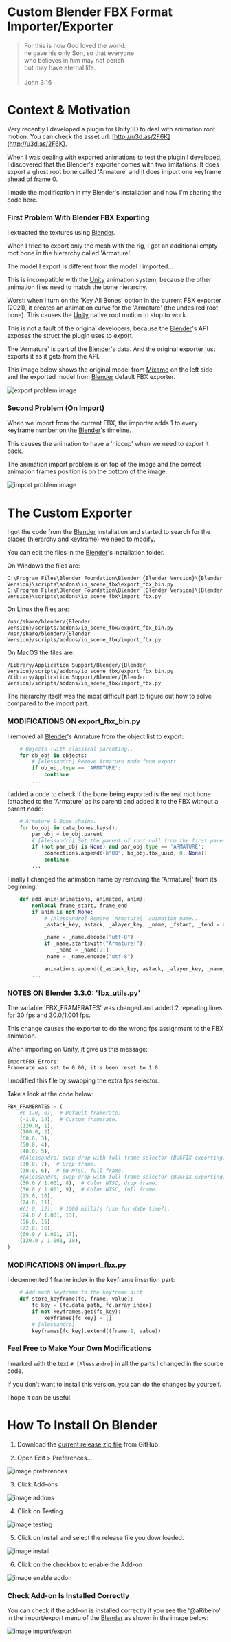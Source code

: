 # Custom Blender FBX Format Importer/Exporter

> For this is how God loved the world:  
he gave his only Son, so that everyone  
who believes in him may not perish  
but may have eternal life.  
  \
John 3:16

# Context & Motivation

Very recently I developed a plugin for Unity3D to deal with animation root motion. You can check the asset url: [http://u3d.as/2F6K](http://u3d.as/2F6K).

When I was dealing with exported animations to test the plugin I developed, I discovered that the Blender's exporter comes with two limitations: It does export a ghost root bone called 'Armature' and it does import one keyframe ahead of frame 0.

I made the modification in my Blender's installation and now I'm sharing the code here.

### First Problem With Blender FBX Exporting

I extracted the textures using [Blender](https://www.blender.org/).

When I tried to export only the mesh with the rig, I got an additional empty root bone in the hierarchy called 'Armature'.

The model I export is different from the model I imported...

This is incompatible with the [Unity](https://unity.com/) animation system, because the other animation files need to match the bone hierarchy.

Worst: when I turn on the 'Key All Bones' option in the current FBX exporter (2021), it creates an animation curve for the 'Armature' (the undesired root bone). This causes the [Unity](https://unity.com/) native root motion to stop to work.

This is not a fault of the original developers, because the [Blender](https://www.blender.org/)'s API exposes the struct the plugin uses to export.

The 'Armature' is part of the [Blender](https://www.blender.org/)'s data. And the original exporter just exports it as it gets from the API.

This image below shows the original model from [Mixamo](https://www.mixamo.com/) on the left side and the exported model from [Blender](https://www.blender.org/) default FBX exporter.

![export problem image](images/export_problem.jpg)

### Second Problem (On Import)

When we import from the current FBX, the importer adds 1 to every keyframe number on the [Blender](https://www.blender.org/)'s timeline.

This causes the animation to have a 'hiccup' when we need to export it back.

The animation import problem is on top of the image and the correct animation frames position is on the bottom of the image.

![import problem image](images/import_problem.jpg)

# The Custom Exporter

I got the code from the [Blender](https://www.blender.org/) installation and started to search for the places (hierarchy and keyframe) we need to modify.

You can edit the files in the [Blender](https://www.blender.org/)'s installation folder.

On Windows the files are:

```
C:\Program Files\Blender Foundation\Blender {Blender Version}\{Blender Version}\scripts\addons\io_scene_fbx\export_fbx_bin.py
C:\Program Files\Blender Foundation\Blender {Blender Version}\{Blender Version}\scripts\addons\io_scene_fbx\import_fbx.py
```

On Linux the files are:

```
/usr/share/blender/{Blender Version}/scripts/addons/io_scene_fbx/export_fbx_bin.py
/usr/share/blender/{Blender Version}/scripts/addons/io_scene_fbx/import_fbx.py
```

On MacOS the files are:

```
/Library/Application Support/Blender/{Blender Version}/scripts/addons/io_scene_fbx/export_fbx_bin.py
/Library/Application Support/Blender/{Blender Version}/scripts/addons/io_scene_fbx/import_fbx.py
```

The hierarchy itself was the most difficult part to figure out how to solve compared to the import part.

### MODIFICATIONS ON export_fbx_bin.py

I removed all [Blender](https://www.blender.org/)'s Armature from the object list to export:

```python
    # Objects (with classical parenting).
    for ob_obj in objects:
        # [Alessandro] Remove Armature node from export
        if ob_obj.type == 'ARMATURE':
            continue
        ...
```

I added a code to check if the bone being exported is the real root bone (attached to the 'Armature' as its parent) and added it to the FBX without a parent node:

```python
    # Armature & Bone chains.
    for bo_obj in data_bones.keys():
        par_obj = bo_obj.parent
        # [Alessandro] Set the parent of root null from the first parent bone... not the Armature
        if (not par_obj is None) and par_obj.type == 'ARMATURE':
            connections.append((b"OO", bo_obj.fbx_uuid, 0, None))
            continue
        ...
```

Finally I changed the animation name by removing the 'Armature|' from its beginning:

```python
    def add_anim(animations, animated, anim):
        nonlocal frame_start, frame_end
        if anim is not None:
            # [Alessandro] Remove 'Armature|' animation name...
            _astack_key, astack, _alayer_key, _name, _fstart, _fend = anim

            _name = _name.decode("utf-8")
            if _name.startswith("Armature|"):
                _name = _name[9:]
            _name = _name.encode("utf-8")

            animations.append((_astack_key, astack, _alayer_key, _name, _fstart, _fend))
        ...
```

### NOTES ON Blender 3.3.0: 'fbx_utils.py'

The variable 'FBX_FRAMERATES' was changed and added 2 repeating lines for 30 fps and 30.0/1.001 fps.

This change causes the exporter to do the wrong fps assignment to the FBX animation.

When importing on Unity, it give us this message:

```
ImportFBX Errors:
Framerate was set to 0.00, it's been reset to 1.0.
```

I modified this file by swapping the extra fps selector.

Take a look at the code below:

```python
FBX_FRAMERATES = (
    #(-1.0, 0),  # Default framerate.
    (-1.0, 14),  # Custom framerate.
    (120.0, 1),
    (100.0, 2),
    (60.0, 3),
    (50.0, 4),
    (48.0, 5),
    #[Alessandro] swap drop with full frame selector (BUGFIX exporting)
    (30.0, 7),  # Drop frame.
    (30.0, 6),  # BW NTSC, full frame.
    #[Alessandro] swap drop with full frame selector (BUGFIX exporting)
    (30.0 / 1.001, 8),  # Color NTSC, drop frame.
    (30.0 / 1.001, 9),  # Color NTSC, full frame.
    (25.0, 10),
    (24.0, 11),
    #(1.0, 12),  # 1000 milli/s (use for date time?).
    (24.0 / 1.001, 13),
    (96.0, 15),
    (72.0, 16),
    (60.0 / 1.001, 17),
    (120.0 / 1.001, 18),
)
```

### MODIFICATIONS ON import_fbx.py

I decremented 1 frame index in the keyframe insertion part:

```python
    # Add each keyframe to the keyframe dict
    def store_keyframe(fc, frame, value):
        fc_key = (fc.data_path, fc.array_index)
        if not keyframes.get(fc_key):
            keyframes[fc_key] = []
        # [Alessandro]
        keyframes[fc_key].extend((frame-1, value))
```

### Feel Free to Make Your Own Modifications

I marked with the text `# [Alessandro]` in all the parts I changed in the source code.

If you don't want to install this version, you can do the changes by yourself.

I hope it can be useful.

# How To Install On Blender

1. Download the [current release zip file](https://github.com/A-Ribeiro/CustomBlenderFBXExporter/releases) from GitHub.

2. Open Edit > Preferences...

![image preferences](images/edit_preferences.jpg)

3. Click Add-ons

![image addons](images/addons.jpg)

4. Click on Testing

![image testing](images/testing.jpg)

5. Click on Install and select the release file you downloaded.

![image install](images/install.jpg)

6. Click on the checkbox to enable the Add-on

![image enable addon](images/enable.jpg)

### Check Add-on Is Installed Correctly

You can check if the add-on is installed correctly if you see the '@aRibeiro' in the import/export menu of the [Blender](https://www.blender.org/) as shown in the image below:

![image import/export](images/import_export.jpg)
